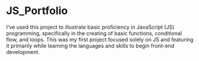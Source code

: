 # JS_Portfolio

I've used this project to illustrate basic proficiency in JavaScript (JS) programming, specifically in the creating of basic functions, conditional flow, and loops.
This was my first project focused solely on JS and featuring it primarily while learning the languages and skills to begin front-end development.
